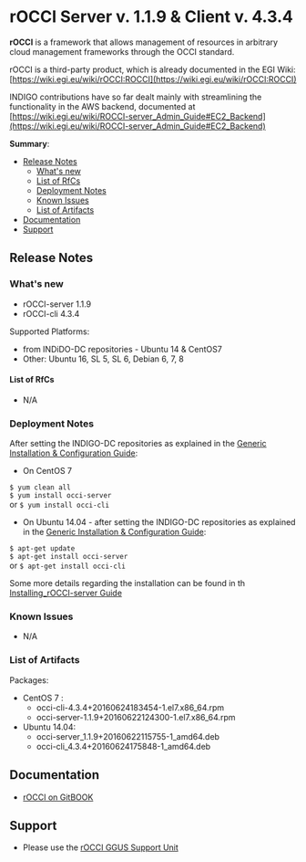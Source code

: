 # rOCCI Server v. 1.1.9 & Client v. 4.3.4

**rOCCI** is a framework that allows management of resources in arbitrary cloud management frameworks through the OCCI standard. 

rOCCI is a third-party product, which is already documented in the EGI Wiki: [https://wiki.egi.eu/wiki/rOCCI:ROCCI](https://wiki.egi.eu/wiki/rOCCI:ROCCI)

INDIGO contributions have so far dealt mainly with streamlining the functionality in the AWS backend, documented at [https://wiki.egi.eu/wiki/ROCCI-server_Admin_Guide#EC2_Backend](https://wiki.egi.eu/wiki/ROCCI-server_Admin_Guide#EC2_Backend)

**Summary**:
* [Release Notes](#id1)
  * [What's new](#id2)
  * [List of RfCs](#id3)
  * [Deployment Notes](#id4)
  * [Known Issues](#id5)
  * [List of Artifacts](#id7)
* [Documentation](#id6)
* [Support](#id8)


<a id="id1"></a>
## Release Notes

<a id="id2"></a>
### What's new

* rOCCI-server 1.1.9
* rOCCI-cli 4.3.4

Supported Platforms:
* from INDiDO-DC repositories - Ubuntu 14 & CentOS7
* Other: Ubuntu 16, SL 5, SL 6, Debian 6, 7, 8

<a id="id3"></a>
#### List of RfCs 

* N/A

<a id="id4"></a>
### Deployment Notes

After setting the INDIGO-DC repositories as explained in the [Generic Installation & Configuration Guide](../generic_installation_and_configuration_guide_1.md):
* On CentOS 7 

```$ yum clean all```<br>
```$ yum install occi-server```<br>
or
```$ yum install occi-cli```<br>

* On Ubuntu 14.04 - after setting the INDIGO-DC repositories as explained in the [Generic Installation & Configuration Guide](../generic_installation_and_configuration_guide_1.md):

```$ apt-get update```<br>
```$ apt-get install occi-server```<br>
or
```$ apt-get install occi-cli```<br>

Some more details regarding the installation can be found in th [Installing_rOCCI-server Guide]( https://wiki.egi.eu/wiki/rOCCI:ROCCI-server_Admin_Guide#Installing_rOCCI-server)

<a id="id5"></a>
### Known Issues

* N/A

<a id="id7"></a>
### List of Artifacts
Packages:
* CentOS 7 :
  * occi-cli-4.3.4+20160624183454-1.el7.x86_64.rpm
  * occi-server-1.1.9+20160622124300-1.el7.x86_64.rpm
* Ubuntu 14.04:
  * occi-server_1.1.9+20160622115755-1_amd64.deb
  * occi-cli_4.3.4+20160624175848-1_amd64.deb

<a id="id6"></a>
## Documentation

* [rOCCI on GitBOOK](https://www.gitbook.com/book/indigo-dc/rocci/details)
 
<a id="id8"></a>
## Support

* Please use the [rOCCI GGUS Support Unit](https://wiki.egi.eu/wiki/GGUS:ROCCI_FAQ)
